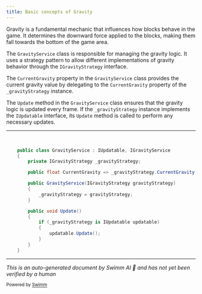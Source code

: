```yaml
---
title: Basic concepts of Gravity
---
```

Gravity is a fundamental mechanic that influences how blocks behave in the game. It determines the downward force applied to the blocks, making them fall towards the bottom of the game area.

The <SwmToken path="unity/four-block/Assets/game/logic/Gravity.cs" pos="6:5:5" line-data="    public class GravityService : IUpdatable, IGravityService">`GravityService`</SwmToken> class is responsible for managing the gravity logic. It uses a strategy pattern to allow different implementations of gravity behavior through the <SwmToken path="unity/four-block/Assets/game/logic/Gravity.cs" pos="8:3:3" line-data="        private IGravityStrategy _gravityStrategy;">`IGravityStrategy`</SwmToken> interface.

The <SwmToken path="unity/four-block/Assets/game/logic/Gravity.cs" pos="10:5:5" line-data="        public float CurrentGravity =&gt; _gravityStrategy.CurrentGravity;">`CurrentGravity`</SwmToken> property in the <SwmToken path="unity/four-block/Assets/game/logic/Gravity.cs" pos="6:5:5" line-data="    public class GravityService : IUpdatable, IGravityService">`GravityService`</SwmToken> class provides the current gravity value by delegating to the <SwmToken path="unity/four-block/Assets/game/logic/Gravity.cs" pos="10:5:5" line-data="        public float CurrentGravity =&gt; _gravityStrategy.CurrentGravity;">`CurrentGravity`</SwmToken> property of the <SwmToken path="unity/four-block/Assets/game/logic/Gravity.cs" pos="8:5:5" line-data="        private IGravityStrategy _gravityStrategy;">`_gravityStrategy`</SwmToken> instance.

The <SwmToken path="unity/four-block/Assets/game/logic/Gravity.cs" pos="17:5:5" line-data="        public void Update()">`Update`</SwmToken> method in the <SwmToken path="unity/four-block/Assets/game/logic/Gravity.cs" pos="6:5:5" line-data="    public class GravityService : IUpdatable, IGravityService">`GravityService`</SwmToken> class ensures that the gravity logic is updated every frame. If the <SwmToken path="unity/four-block/Assets/game/logic/Gravity.cs" pos="8:5:5" line-data="        private IGravityStrategy _gravityStrategy;">`_gravityStrategy`</SwmToken> instance implements the <SwmToken path="unity/four-block/Assets/game/logic/Gravity.cs" pos="6:9:9" line-data="    public class GravityService : IUpdatable, IGravityService">`IUpdatable`</SwmToken> interface, its <SwmToken path="unity/four-block/Assets/game/logic/Gravity.cs" pos="17:5:5" line-data="        public void Update()">`Update`</SwmToken> method is called to perform any necessary updates.

<SwmSnippet path="/unity/four-block/Assets/game/logic/Gravity.cs" line="6">

---

&nbsp;

```c#
    public class GravityService : IUpdatable, IGravityService
    {
        private IGravityStrategy _gravityStrategy;

        public float CurrentGravity => _gravityStrategy.CurrentGravity;

        public GravityService(IGravityStrategy gravityStrategy)
        {
            _gravityStrategy = gravityStrategy;
        }

        public void Update()
        {
            if (_gravityStrategy is IUpdatable updatable)
            {
                updatable.Update();
            }
        }
    }
```

---

</SwmSnippet>

*This is an auto-generated document by Swimm AI 🌊 and has not yet been verified by a human*

<SwmMeta version="3.0.0" repo-id="Z2l0aHViJTNBJTNBREVNTy1ncmF2aXR5LWN1YmVzJTNBJTNBc3dpbW1pbw==" repo-name="DEMO-gravity-cubes"><sup>Powered by [Swimm](https://staging.swimm.cloud/)</sup></SwmMeta>
